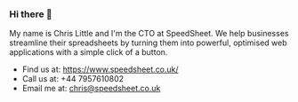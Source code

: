 ### Hi there 👋

My name is Chris Little and I'm the CTO at SpeedSheet. We help businesses streamline their spreadsheets by turning them into powerful, optimised web applications with a simple click of a button.

- Find us at: https://www.speedsheet.co.uk/
- Call us at: +44 7957610802
- Email me at: chris@speedsheet.co.uk
